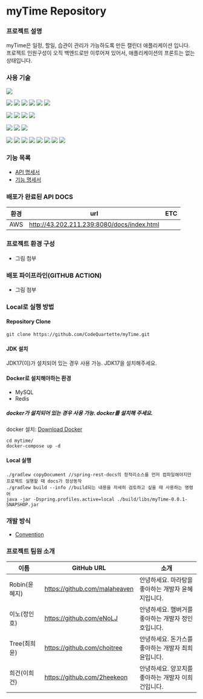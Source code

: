 # myTime Repository

### 프로젝트 설명
myTime은 일정, 할일, 습관이 관리가 가능하도록 만든 캘린더 애플리케이션 입니다.   
프로젝트 인원구성이 오직 백엔드로만 이루어져 있어서, 애플리케이션의 프론트는 없는 상태입니다.

### 사용 기술
<img src="https://img.shields.io/badge/Java-007396?style=for-the-badge&logo=Java&logoColor=white">

<img src="https://img.shields.io/badge/MySQL-4479A1?style=for-the-badge&logo=MySQL&logoColor=white"> <img src="https://img.shields.io/badge/Redis-DC382D?style=for-the-badge&logo=Redis&logoColor=white"> <img src="https://img.shields.io/badge/h2-6DB33F?style=for-the-badge&logo=h2&logoColor=white"> <img src="https://img.shields.io/badge/JPA-FF6600?style=for-the-badge&logo=JPA&logoColor=white"> <img src="https://img.shields.io/badge/QueryDSL-FF6600?style=for-the-badge&logo=QueryDSL&logoColor=white"> <img src="https://img.shields.io/badge/Spring Data JDBC-FF6600?style=for-the-badge&logo=Spring Data JDBC&logoColor=white">

<img src="https://img.shields.io/badge/Spring Boot-6DB33F?style=for-the-badge&logo=Spring Boot&logoColor=white"> <img src="https://img.shields.io/badge/Spring Security-6DB33F?style=for-the-badge&logo=Spring Security&logoColor=white"> <img src="https://img.shields.io/badge/Spring RestDocs-6DB33F?style=for-the-badge&logo=Spring RestDocs&logoColor=white"> <img src="https://img.shields.io/badge/Spring AOP-6DB33F?style=for-the-badge&logo=Spring AOP&logoColor=white">

<img src="https://img.shields.io/badge/JWT-000000?style=for-the-badge&logo=JWT&logoColor=white"> <img src="https://img.shields.io/badge/intellijidea-000000?style=for-the-badge&logo=intellijidea&logoColor=white"> <img src="https://img.shields.io/badge/Docker-2496ED?style=for-the-badge&logo=Docker&logoColor=white"> 

<img src="https://img.shields.io/badge/amazon aws-232F3E?style=for-the-badge&logo=amazonaws&logoColor=white"> <img src="https://img.shields.io/badge/amazon ec2-FF9900?style=for-the-badge&logo=amazonec2&logoColor=white"> <img src="https://img.shields.io/badge/amazon rds-527FFF?style=for-the-badge&logo=amazonrds&logoColor=white"> <img src="https://img.shields.io/badge/amazon s3-569A31?style=for-the-badge&logo=amazons3&logoColor=white"> <img src="https://img.shields.io/badge/amazon Elasticache-232F3E?style=for-the-badge&logo=amazonelasticache&logoColor=white"> <img src="https://img.shields.io/badge/amazon IAM-FF9900?style=for-the-badge&logo=amazoniam&logoColor=white"> <img src="https://img.shields.io/badge/amazon vpc-DC382D?style=for-the-badge&logo=amazonvpc&logoColor=white"> <img src="https://img.shields.io/badge/amazon codedeploy-000000?style=for-the-badge&logo=amazoncodedeploy&logoColor=white"> 

### 기능 목록
- [API 명세서](https://github.com/CodeQuartette/myTime/wiki/API)
- [기능 명세서](https://github.com/CodeQuartette/myTime/wiki/%EA%B8%B0%EB%8A%A5-%EB%AA%85%EC%84%B8)

### 배포가 완료된 API DOCS 
|환경|url|ETC|
|---|----|---|
|AWS|http://43.202.211.239:8080/docs/index.html||

### 프로젝트 환경 구성
- 그림 첨부


### 배포 파이프라인(GITHUB ACTION)
- 그림 첨부

### Local로 실행 방법
#### Repository Clone
```
git clone https://github.com/CodeQuartette/myTime.git
```

#### JDK 설치
JDK17(이)가 설치되어 있는 경우 사용 가능. JDK17을 설치해주세요.

#### Docker로 설치해야하는 환경
- MySQL
- Redis

##### docker가 설치되어 있는 경우 사용 가능. docker를 설치해 주세요.

docker 설치: [Download Docker](https://www.docker.com/products/docker-desktop/)

```
cd mytime/
docker-compose up -d
```

#### Local 실행
```
./gradlew copyDocument //spring-rest-docs의 정적리소스를 먼저 컴파일해야지만 프로젝트 실행할 때 docs가 정상동작
./gradlew build --info //build되는 내용을 자세히 검토하고 싶을 때 사용하는 명령어
java -jar -Dspring.profiles.active=local ./build/libs/myTime-0.0.1-SNAPSHOP.jar
```

### 개발 방식
- [Convention](https://github.com/CodeQuartette/myTime/wiki/Convention)

### 프로젝트 팀원 소개
|이름|GitHub URL|소개|
|---|----------|---|
|Robin(윤혜지)|https://github.com/malaheaven| 안녕하세요. 마라탕을 좋아하는 개발자 윤혜지입니다.|
|이노(정인호)|https://github.com/eNoLJ| 안녕하세요. 햄버거를 좋아하는 개발자 정인호입니다.| 
|Tree(최희윤)|https://github.com/choitree| 안녕하세요. 돈가스를 좋아하는 개발자 최희윤입니다.|
|희건(이희건)|https://github.com/2heekeon|안녕하세요. 양꼬치를 좋아하는 개발자 이희건입니다.|








